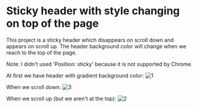 # Sticky header with style changing on top of the page

This project is a sticky header which disappears on scroll down and appears on scroll up.
The header background color will change when we reach to the top of the page.

Note: I didn't used 'Position: sticky' because it is not supported by Chrome.

At first we have header with gradient background color:
![1](https://user-images.githubusercontent.com/70950917/116828944-1b47fe80-abb7-11eb-9951-9d750cd088ba.png)


When we scroll down:
![3](https://user-images.githubusercontent.com/70950917/116828955-2dc23800-abb7-11eb-8da4-bd32c86eea02.png)


When we scroll up (but we aren't at the top):
![2](https://user-images.githubusercontent.com/70950917/116828964-3ca8ea80-abb7-11eb-8a4c-2307db97212d.png)

